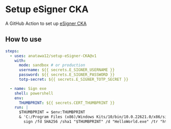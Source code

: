 # Setup eSigner CKA

A GitHub Action to set up [eSigner CKA]

[eSigner CKA]: https://www.ssl.com/downloads/#cka

## How to use

```yaml
steps:
  - uses: anatawa12/setup-eSigner-CKA@v1
    with:
      mode: sandbox # or production
      username: ${{ secrets.E_SIGNER_USERNAME }}
      password: ${{ secrets.E_SIGNER_PASSWORD }}
      totp-secret: ${{ secrets.E_SIGNER_TOTP_SECRET }}

  - name: Sign exe
    shell: powershell
    env:
      THUMBPRINT: ${{ secrets.CERT_THUMBPRINT }}
    run: |
      $THUMBPRINT = $env:THUMBPRINT
      & 'C:/Program Files (x86)/Windows Kits/10/bin/10.0.22621.0/x86/signtool.exe' `
        sign /fd SHA256 /sha1 "$THUMBPRINT" /d "HelloWorld.exe" /tr "http://ts.ssl.com" /td sha256 "path/to/your.exe"
```
